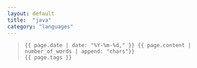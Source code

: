 ```yaml
---
layout: default
title:  "java"
category: "languages"
---
```

>     {{ page.date | date: "%Y-%m-%d," }} {{ page.content | number_of_words | append: "chars"}}
>     {{ page.tags }}

